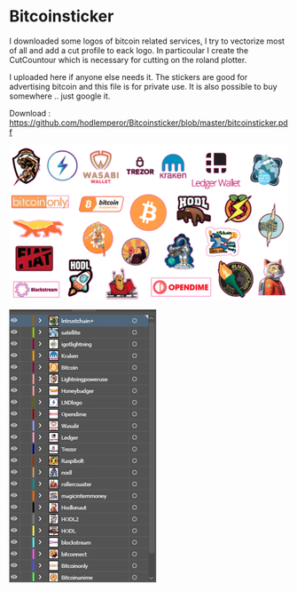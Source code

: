 # Bitcoinsticker

I downloaded some logos of bitcoin related services, I try to vectorize most of all and add a cut profile to eack logo. In particoular I create the CutCountour which is necessary for cutting on the roland plotter.

I uploaded here if anyone else needs it. The stickers are good for advertising bitcoin and this file is for private use. 
It is also possible to buy somewhere .. just google it. 

Download : https://github.com/hodlemperor/Bitcoinsticker/blob/master/bitcoinsticker.pdf

![Pdf Preview](https://github.com/hodlemperor/Bitcoinsticker/blob/master/preview.png)

![Pdf Levels](https://github.com/hodlemperor/Bitcoinsticker/blob/master/levels.jpg)
